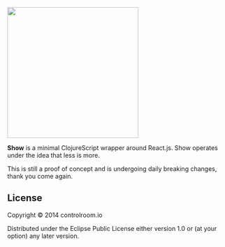 <img src="http://controlroom.io/images/show-logo.png" width=300/>

**Show** is a minimal ClojureScript wrapper around React.js. Show operates under
the idea that less is more.

This is still a proof of concept and is undergoing daily breaking changes, thank
you come again.

## License

Copyright © 2014 controlroom.io

Distributed under the Eclipse Public License either version 1.0 or (at
your option) any later version.
